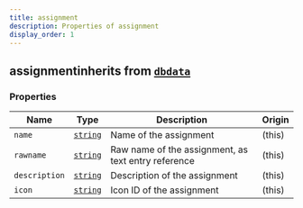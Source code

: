 ```yaml
---
title: assignment
description: Properties of assignment
display_order: 1
---
```


## assignmentinherits from [`dbdata`](./dbdata.html)

### Properties

| Name | Type | Description | Origin |
|------|------|-------------|--------|
| `name` | [`string`](./string.html) | Name of the assignment | (this) |
| `rawname` | [`string`](./string.html) | Raw name of the assignment, as text entry reference | (this) |
| `description` | [`string`](./string.html) | Description of the assignment | (this) |
| `icon` | [`string`](./string.html) | Icon ID of the assignment | (this) |

